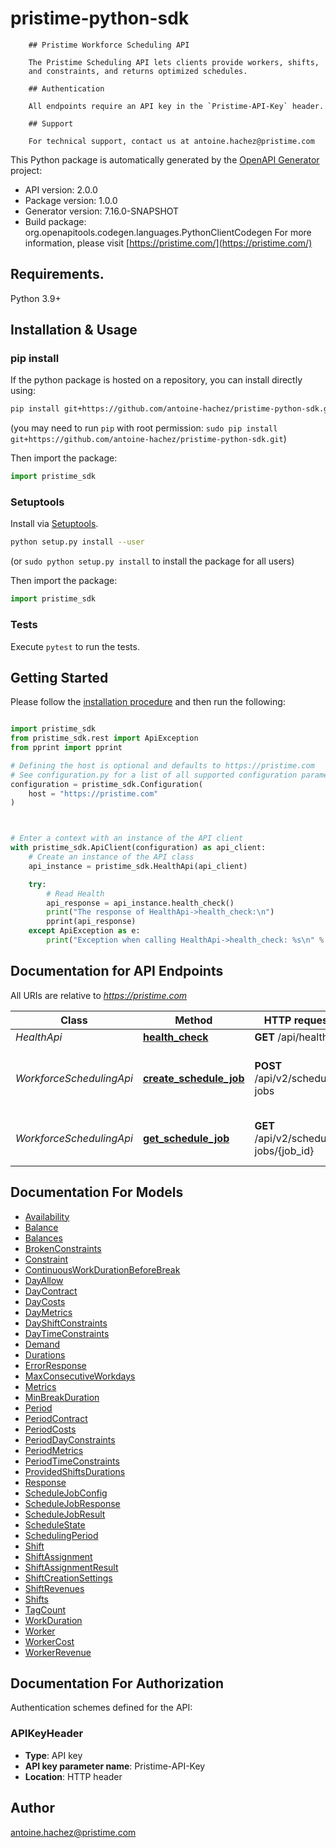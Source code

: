 # pristime-python-sdk

        ## Pristime Workforce Scheduling API

        The Pristime Scheduling API lets clients provide workers, shifts,
        and constraints, and returns optimized schedules.

        ## Authentication

        All endpoints require an API key in the `Pristime-API-Key` header.

        ## Support

        For technical support, contact us at antoine.hachez@pristime.com
        

This Python package is automatically generated by the [OpenAPI Generator](https://openapi-generator.tech) project:

- API version: 2.0.0
- Package version: 1.0.0
- Generator version: 7.16.0-SNAPSHOT
- Build package: org.openapitools.codegen.languages.PythonClientCodegen
For more information, please visit [https://pristime.com/](https://pristime.com/)

## Requirements.

Python 3.9+

## Installation & Usage
### pip install

If the python package is hosted on a repository, you can install directly using:

```sh
pip install git+https://github.com/antoine-hachez/pristime-python-sdk.git
```
(you may need to run `pip` with root permission: `sudo pip install git+https://github.com/antoine-hachez/pristime-python-sdk.git`)

Then import the package:
```python
import pristime_sdk
```

### Setuptools

Install via [Setuptools](http://pypi.python.org/pypi/setuptools).

```sh
python setup.py install --user
```
(or `sudo python setup.py install` to install the package for all users)

Then import the package:
```python
import pristime_sdk
```

### Tests

Execute `pytest` to run the tests.

## Getting Started

Please follow the [installation procedure](#installation--usage) and then run the following:

```python

import pristime_sdk
from pristime_sdk.rest import ApiException
from pprint import pprint

# Defining the host is optional and defaults to https://pristime.com
# See configuration.py for a list of all supported configuration parameters.
configuration = pristime_sdk.Configuration(
    host = "https://pristime.com"
)



# Enter a context with an instance of the API client
with pristime_sdk.ApiClient(configuration) as api_client:
    # Create an instance of the API class
    api_instance = pristime_sdk.HealthApi(api_client)

    try:
        # Read Health
        api_response = api_instance.health_check()
        print("The response of HealthApi->health_check:\n")
        pprint(api_response)
    except ApiException as e:
        print("Exception when calling HealthApi->health_check: %s\n" % e)

```

## Documentation for API Endpoints

All URIs are relative to *https://pristime.com*

Class | Method | HTTP request | Description
------------ | ------------- | ------------- | -------------
*HealthApi* | [**health_check**](docs/HealthApi.md#health_check) | **GET** /api/health | Read Health
*WorkforceSchedulingApi* | [**create_schedule_job**](docs/WorkforceSchedulingApi.md#create_schedule_job) | **POST** /api/v2/schedule-jobs | Create Workforce Schedule Optimization Job
*WorkforceSchedulingApi* | [**get_schedule_job**](docs/WorkforceSchedulingApi.md#get_schedule_job) | **GET** /api/v2/schedule-jobs/{job_id} | Get Scheduling Job Status and Results


## Documentation For Models

 - [Availability](docs/Availability.md)
 - [Balance](docs/Balance.md)
 - [Balances](docs/Balances.md)
 - [BrokenConstraints](docs/BrokenConstraints.md)
 - [Constraint](docs/Constraint.md)
 - [ContinuousWorkDurationBeforeBreak](docs/ContinuousWorkDurationBeforeBreak.md)
 - [DayAllow](docs/DayAllow.md)
 - [DayContract](docs/DayContract.md)
 - [DayCosts](docs/DayCosts.md)
 - [DayMetrics](docs/DayMetrics.md)
 - [DayShiftConstraints](docs/DayShiftConstraints.md)
 - [DayTimeConstraints](docs/DayTimeConstraints.md)
 - [Demand](docs/Demand.md)
 - [Durations](docs/Durations.md)
 - [ErrorResponse](docs/ErrorResponse.md)
 - [MaxConsecutiveWorkdays](docs/MaxConsecutiveWorkdays.md)
 - [Metrics](docs/Metrics.md)
 - [MinBreakDuration](docs/MinBreakDuration.md)
 - [Period](docs/Period.md)
 - [PeriodContract](docs/PeriodContract.md)
 - [PeriodCosts](docs/PeriodCosts.md)
 - [PeriodDayConstraints](docs/PeriodDayConstraints.md)
 - [PeriodMetrics](docs/PeriodMetrics.md)
 - [PeriodTimeConstraints](docs/PeriodTimeConstraints.md)
 - [ProvidedShiftsDurations](docs/ProvidedShiftsDurations.md)
 - [Response](docs/Response.md)
 - [ScheduleJobConfig](docs/ScheduleJobConfig.md)
 - [ScheduleJobResponse](docs/ScheduleJobResponse.md)
 - [ScheduleJobResult](docs/ScheduleJobResult.md)
 - [ScheduleState](docs/ScheduleState.md)
 - [SchedulingPeriod](docs/SchedulingPeriod.md)
 - [Shift](docs/Shift.md)
 - [ShiftAssignment](docs/ShiftAssignment.md)
 - [ShiftAssignmentResult](docs/ShiftAssignmentResult.md)
 - [ShiftCreationSettings](docs/ShiftCreationSettings.md)
 - [ShiftRevenues](docs/ShiftRevenues.md)
 - [Shifts](docs/Shifts.md)
 - [TagCount](docs/TagCount.md)
 - [WorkDuration](docs/WorkDuration.md)
 - [Worker](docs/Worker.md)
 - [WorkerCost](docs/WorkerCost.md)
 - [WorkerRevenue](docs/WorkerRevenue.md)


<a id="documentation-for-authorization"></a>
## Documentation For Authorization


Authentication schemes defined for the API:
<a id="APIKeyHeader"></a>
### APIKeyHeader

- **Type**: API key
- **API key parameter name**: Pristime-API-Key
- **Location**: HTTP header


## Author

antoine.hachez@pristime.com


